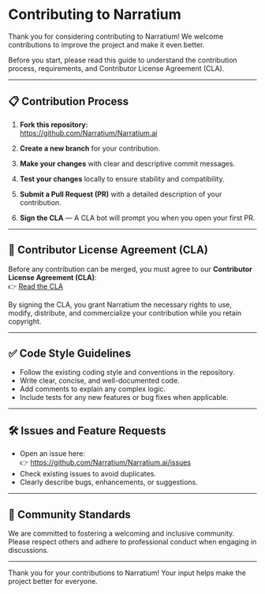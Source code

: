# Contributing to Narratium

Thank you for considering contributing to Narratium! We welcome contributions to improve the project and make it even better.

Before you start, please read this guide to understand the contribution process, requirements, and Contributor License Agreement (CLA).

---

## 📋 Contribution Process

1. **Fork this repository:**  
   https://github.com/Narratium/Narratium.ai

2. **Create a new branch** for your contribution.

3. **Make your changes** with clear and descriptive commit messages.

4. **Test your changes** locally to ensure stability and compatibility.

5. **Submit a Pull Request (PR)** with a detailed description of your contribution.

6. **Sign the CLA** — A CLA bot will prompt you when you open your first PR.

---

## 📜 Contributor License Agreement (CLA)

Before any contribution can be merged, you must agree to our **Contributor License Agreement (CLA)**:  
👉 [Read the CLA](https://github.com/Narratium/Narratium.ai/blob/main/CLA.md)

By signing the CLA, you grant Narratium the necessary rights to use, modify, distribute, and commercialize your contribution while you retain copyright.

---

## ✅ Code Style Guidelines

- Follow the existing coding style and conventions in the repository.
- Write clear, concise, and well-documented code.
- Add comments to explain any complex logic.
- Include tests for any new features or bug fixes when applicable.

---

## 🛠️ Issues and Feature Requests

- Open an issue here:  
👉 https://github.com/Narratium/Narratium.ai/issues
- Check existing issues to avoid duplicates.
- Clearly describe bugs, enhancements, or suggestions.

---

## 🙌 Community Standards

We are committed to fostering a welcoming and inclusive community.  
Please respect others and adhere to professional conduct when engaging in discussions.

---

Thank you for your contributions to Narratium! Your input helps make the project better for everyone.
